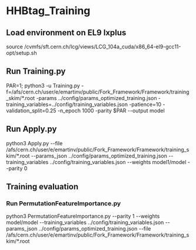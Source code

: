 # HHBtag_Training

## Load environment on EL9 lxplus
source /cvmfs/sft.cern.ch/lcg/views/LCG_104a_cuda/x86_64-el9-gcc11-opt/setup.sh

## Run Training.py
PAR=1; python3 -u Training.py -f=/afs/cern.ch/user/e/emartinv/public/Fork_Framework/Framework/training_skim/*.root -params ../config/params_optimized_training.json -training_variables=../config/training_variables.json -patience=10 -validation_split=0.25 -n_epoch 1000 -parity $PAR --output model

## Run Apply.py
python3 Apply.py --file /afs/cern.ch/user/e/emartinv/public/Fork_Framework/Framework/training_skim/*.root --params_json ../config/params_optimized_training.json --training_variables ../config/training_variables.json --weights model1/model --parity 0

## Training evaluation
### Run PermutationFeatureImportance.py
python3 PermutationFeatureImportance.py --parity 1 --weights model/model --training_variables ../config/training_variables.json --params_json ../config/params_optimized_training.json --file /afs/cern.ch/user/e/emartinv/public/Fork_Framework/Framework/training_skim/*.root
